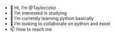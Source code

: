- 👋 Hi, I’m @Taylorcolor
- 👀 I’m interested in studying
- 🌱 I’m currently learning python basically
- 💞️ I’m looking to collaborate on python and excel
- 📫 How to reach me 

<!---
Taylorcolor/Taylorcolor is a ✨ special ✨ repository because its `README.md` (this file) appears on your GitHub profile.
You can click the Preview link to take a look at your changes.
--->

